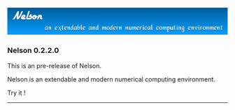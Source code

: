 ![banner](banner_homepage.png)

### Nelson 0.2.2.0

This is an pre-release of Nelson.

Nelson is an extendable and modern numerical computing environment.

Try it !


* * *



